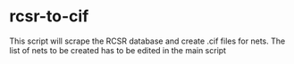 # rcsr-to-cif
This script will scrape the RCSR database and create .cif files for nets. 
The list of nets to be created has to be edited in the main script
